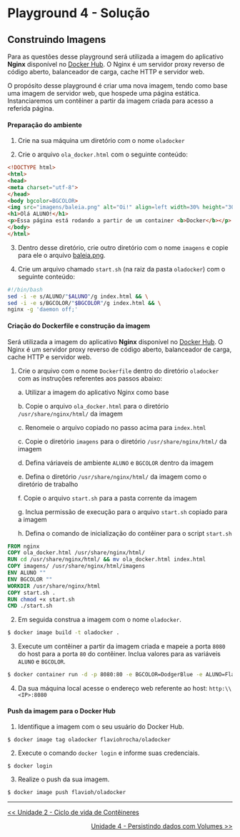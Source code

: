 # Playground 4 - Solução

## Construindo Imagens

Para as questões desse playground será utilizada a imagem do aplicativo **Nginx** disponível no [Docker Hub](https://hub.docker.com/_/nginx/). O Nginx é um servidor proxy reverso de código aberto, balanceador de carga, cache HTTP e servidor web.

O propósito desse playground é criar uma nova imagem, tendo como base uma imagem de servidor web, que hospede uma página estática. Instanciaremos um contêiner a partir da imagem criada para acesso a referida página.

#### Preparação do ambiente

1. Crie na sua máquina um diretório com o nome `oladocker`

2. Crie o arquivo `ola_docker.html` com o seguinte conteúdo:

```HTML
<!DOCTYPE html>
<html>
<head>
<meta charset="utf-8">
</head>
<body bgcolor=BGCOLOR>
<img src="imagens/baleia.png" alt="Oi!" align=left width=30% height="30%" hspace="20">
<h1>Olá ALUNO!</h1>
<p>Essa página está rodando a partir de um container <b>Docker</b></p>
</body>
</html>
```

3. Dentro desse diretório, crie outro diretório com o nome `imagens` e copie para ele o arquivo [baleia.png](images/baleia.png).

4. Crie um arquivo chamado `start.sh` (na raiz da pasta `oladocker`) com o seguinte conteúdo:

```bash
#!/bin/bash
sed -i -e s/ALUNO/"$ALUNO"/g index.html && \
sed -i -e s/BGCOLOR/"$BGCOLOR"/g index.html && \
nginx -g 'daemon off;'
```


#### Criação do Dockerfile e construção da imagem

Será utilizada a imagem do aplicativo **Nginx** disponível no [Docker Hub](https://hub.docker.com/_/nginx/). O Nginx é um servidor proxy reverso de código aberto, balanceador de carga, cache HTTP e servidor web.

1. Crie o arquivo com o nome `Dockerfile` dentro do diretório `oladocker` com as instruções referentes aos passos abaixo:

    a. Utilizar a imagem do aplicativo Nginx como base

    b. Copie o arquivo `ola_docker.html` para o diretório `/usr/share/nginx/html/` da imagem

    c. Renomeie o arquivo copiado no passo acima para `index.html`

    c. Copie o diretório `imagens` para o diretório `/usr/share/nginx/html/` da imagem

    d. Defina váriaveis de ambiente `ALUNO` e `BGCOLOR` dentro da imagem

    e. Defina o diretório `/usr/share/nginx/html/` da imagem como o diretório de trabalho

    f. Copie o arquivo `start.sh` para a pasta corrente da imagem

    g. Inclua permissão de execução para o arquivo `start.sh` copiado para a imagem

    h. Defina o comando de inicialização do contêiner para o script `start.sh`

```Dockerfile
FROM nginx
COPY ola_docker.html /usr/share/nginx/html/
RUN cd /usr/share/nginx/html/ && mv ola_docker.html index.html
COPY imagens/ /usr/share/nginx/html/imagens
ENV ALUNO ""
ENV BGCOLOR ""
WORKDIR /usr/share/nginx/html
COPY start.sh .
RUN chmod +x start.sh
CMD ./start.sh
```

2. Em seguida construa a imagem com o nome `oladocker`.

```bash
$ docker image build -t oladocker .
```

3. Execute um contêiner a partir da imagem criada e mapeie a porta `8080` do host para a porta `80` do contêiner. Inclua valores para as variáveis `ALUNO` e `BGCOLOR`.

```Bash
$ docker container run -d -p 8080:80 -e BGCOLOR=DodgerBlue -e ALUNO=Flavio oladocker
```

4. Da sua máquina local acesse o endereço web referente ao host: `http:\\<IP>:8080`

#### Push da imagem para o Docker Hub

1. Identifique a imagem com o seu usuário do Docker Hub.

```
$ docker image tag oladocker flaviohrocha/oladocker
```

2. Execute o comando `docker login` e informe suas credenciais.

```
$ docker login
```

3. Realize o push da sua imagem.

```
$ docker image push flavioh/oladocker
```

---
<p align="left">
<a href='../unidade2/unidade2.md' id='unidade2' class='anchor' aria-hidden='true'><< Unidade 2 - Ciclo de vida de Contêineres</a></p>
<p align="right">
<a href='../../unidade4/unidade4.md' id='unidade4' class='anchor' aria-hidden='true'>Unidade 4 - Persistindo dados com Volumes >></a></p>